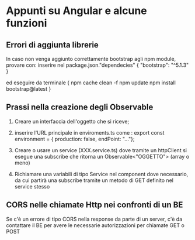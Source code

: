 
# Appunti su Angular e alcune funzioni

## Errori di aggiunta librerie

In caso non venga aggiunto correttamente bootstrap agli npm module, provare con:
inserire nel package.json."dependecies" {
    "bootstrap": "^5.1.3"
}

ed eseguire da terminale {
    npm cache clean -f
    npm update
    npm install bootstrap@latest
}

## Prassi nella creazione degli Observable

1. Creare un interfaccia dell'oggetto che si riceve;

2. inserire l'URL principale in enviroments.ts come :
    export const environment = {
    production: false,
    endPoint: "..."};

3. Creare o usare un service (XXX.service.ts) dove tramite un httpClient si esegue una subscribe che    ritorna un Observable<"OGGETTO"> (array o meno)

4. Richiamare una variabili di tipo Service nel component dove necessario, da cui partirà una subscribe  tramite un metodo di GET definito nel service stesso

## CORS nelle chiamate Http nei confronti di un BE

Se c'è un errore di tipo CORS nella response da parte di un server, c'è da contattare il BE per avere le necessarie autorizzazioni per chiamate GET o POST
